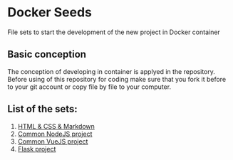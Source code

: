 # Docker Seeds
File sets to start the development of the new project in Docker container

## Basic conception
The conception of developing in container is applyed in the repository. Before using of this repository for coding make sure that you fork it before to your git account or copy file by file to your computer. 

## List of the sets:
1. [HTML & CSS & Markdown](https://github.com/igsekor/docker-seeds/tree/main/html-css-md)
2. [Common NodeJS project](https://github.com/igsekor/docker-seeds/tree/main/nodejs)
3. [Common VueJS project](https://github.com/igsekor/docker-seeds/tree/main/vuejs)
4. [Flask project](https://github.com/igsekor/docker-seeds/tree/main/flask)

